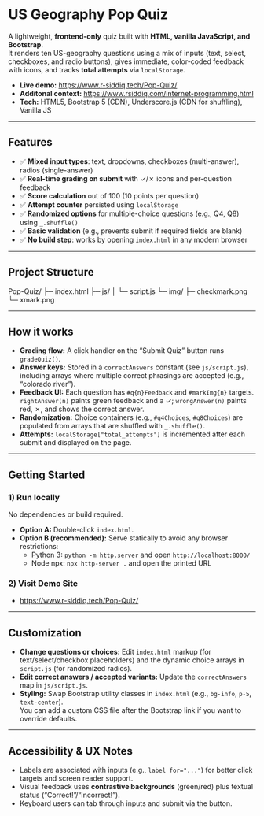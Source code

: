 # US Geography Pop Quiz

A lightweight, **frontend-only** quiz built with **HTML, vanilla JavaScript, and Bootstrap**.  
It renders ten US-geography questions using a mix of inputs (text, select, checkboxes, and radio buttons), gives immediate, color-coded feedback with icons, and tracks **total attempts** via `localStorage`.

- **Live demo:** https://www.r-siddiq.tech/Pop-Quiz/
- **Additonal context:** https://www.rsiddiq.com/internet-programming.html
- **Tech:** HTML5, Bootstrap 5 (CDN), Underscore.js (CDN for shuffling), Vanilla JS

---

## Features

- ✅ **Mixed input types**: text, dropdowns, checkboxes (multi-answer), radios (single-answer)
- ✅ **Real-time grading on submit** with ✓/✗ icons and per-question feedback
- ✅ **Score calculation** out of 100 (10 points per question)
- ✅ **Attempt counter** persisted using `localStorage`
- ✅ **Randomized options** for multiple-choice questions (e.g., Q4, Q8) using `_.shuffle()`
- ✅ **Basic validation** (e.g., prevents submit if required fields are blank)
- ✅ **No build step**: works by opening `index.html` in any modern browser

---

## Project Structure

Pop-Quiz/
├─ index.html
├─ js/
│  └─ script.js
└─ img/
   ├─ checkmark.png
   └─ xmark.png

---

## How it works

- **Grading flow:** A click handler on the “Submit Quiz” button runs `gradeQuiz()`.
- **Answer keys:** Stored in a `correctAnswers` constant (see `js/script.js`), including arrays where multiple correct phrasings are accepted (e.g., “colorado river”).
- **Feedback UI:** Each question has `#q{n}Feedback` and `#markImg{n}` targets.  
  `rightAnswer(n)` paints green feedback and a ✓; `wrongAnswer(n)` paints red, ✗, and shows the correct answer.
- **Randomization:** Choice containers (e.g., `#q4Choices`, `#q8Choices`) are populated from arrays that are shuffled with `_.shuffle()`.
- **Attempts:** `localStorage["total_attempts"]` is incremented after each submit and displayed on the page.

---

## Getting Started

### 1) Run locally
No dependencies or build required.

- **Option A:** Double-click `index.html`.
- **Option B (recommended):** Serve statically to avoid any browser restrictions:
  - Python 3: `python -m http.server` and open `http://localhost:8000/`
  - Node npx: `npx http-server .` and open the printed URL

### 2) Visit Demo Site
  - https://www.r-siddiq.tech/Pop-Quiz/

---

## Customization

- **Change questions or choices:** Edit `index.html` markup (for text/select/checkbox placeholders) and the dynamic choice arrays in `script.js` (for randomized radios).
- **Edit correct answers / accepted variants:** Update the `correctAnswers` map in `js/script.js`.
- **Styling:** Swap Bootstrap utility classes in `index.html` (e.g., `bg-info`, `p-5`, `text-center`).  
  You can add a custom CSS file after the Bootstrap link if you want to override defaults.

---

## Accessibility & UX Notes

- Labels are associated with inputs (e.g., `label for="..."`) for better click targets and screen reader support.
- Visual feedback uses **contrastive backgrounds** (green/red) plus textual status (“Correct!”/“Incorrect!”).
- Keyboard users can tab through inputs and submit via the button.